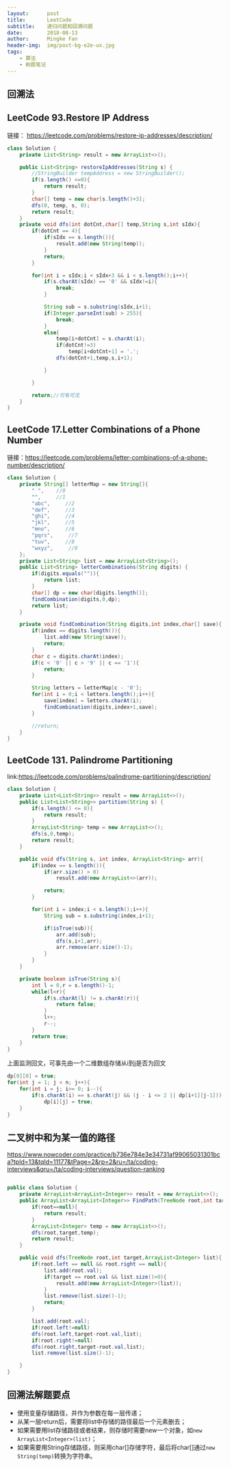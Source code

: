 ```yaml
---
layout:      post
title:       LeetCode
subtitle:    递归问题和回溯问题
date:        2018-08-13
author:      Mingke Fan
header-img:  img/post-bg-e2e-ux.jpg
tags:
    - 算法
    - 刷题笔记
---
```


## 回溯法

## LeetCode 93.Restore IP Address

链接： https://leetcode.com/problems/restore-ip-addresses/description/

```java
class Solution {
    private List<String> result = new ArrayList<>();

    public List<String> restoreIpAddresses(String s) {
        //StringBuilder tempAddress = new StringBuilder();
        if(s.length() <=0){
            return result;
        }
        char[] temp = new char[s.length()+3];
        dfs(0, temp, s, 0);
        return result;
    }
    private void dfs(int dotCnt,char[] temp,String s,int sIdx){
        if(dotCnt == 4){
            if(sIdx == s.length()){
                result.add(new String(temp));
            }
            return;
        }

        for(int i = sIdx;i < sIdx+3 && i < s.length();i++){
            if(s.charAt(sIdx) == '0' && sIdx!=i){
                break;
            }

            String sub = s.substring(sIdx,i+1);
            if(Integer.parseInt(sub) > 255){
                break;
            }
            else{
                temp[i+dotCnt] = s.charAt(i);
                if(dotCnt!=3)
                    temp[i+dotCnt+1] = '.';
                dfs(dotCnt+1,temp,s,i+1);

            }

        }

        return;//可有可无
    }
}
```

## LeetCode 17.Letter Combinations of a Phone Number

链接：https://leetcode.com/problems/letter-combinations-of-a-phone-number/description/

```java
class Solution {
    private String[] letterMap = new String[]{
        " ",    //0
        "",     //1
        "abc",     //2
        "def",     //3
        "ghi",     //4
        "jkl",     //5
        "mno",     //6
        "pqrs",     //7
        "tuv",     //8
        "wxyz",     //9
    };
    private List<String> list = new ArrayList<String>();
    public List<String> letterCombinations(String digits) {
        if(digits.equals("")){
            return list;
        }
        char[] dp = new char[digits.length()];
        findCombination(digits,0,dp);
        return list;
    }

    private void findCombination(String digits,int index,char[] save){
        if(index == digits.length()){
            list.add(new String(save));
            return;
        }
        char c = digits.charAt(index);
        if(c < '0' || c > '9' || c == '1'){
            return;
        }

        String letters = letterMap[c - '0'];
        for(int i = 0;i < letters.length();i++){
            save[index] = letters.charAt(i);
            findCombination(digits,index+1,save);
        }

        //return;
    }
}
```

## LeetCode 131. Palindrome Partitioning

link:https://leetcode.com/problems/palindrome-partitioning/description/

```java
class Solution {
    private List<List<String>> result = new ArrayList<>();
    public List<List<String>> partition(String s) {
        if(s.length() <= 0){
            return result;
        }
        ArrayList<String> temp = new ArrayList<>();
        dfs(s,0,temp);
        return result;
    }

    public void dfs(String s, int index, ArrayList<String> arr){
        if(index == s.length()){
            if(arr.size() > 0)
                result.add(new ArrayList<>(arr));

            return;
        }

        for(int i = index;i < s.length();i++){
            String sub = s.substring(index,i+1);

            if(isTrue(sub)){
                arr.add(sub);
                dfs(s,i+1,arr);
                arr.remove(arr.size()-1);
            }
        }
    }

    private boolean isTrue(String s){
        int l = 0,r = s.length()-1;
        while(l<r){
            if(s.charAt(l) != s.charAt(r)){
                return false;
            }
            l++;
            r--;
        }
        return true;
    }
}
```

上面监测回文，可事先由一个二维数组存储从i到j是否为回文

```java
dp[0][0] = true;
for(int j = 1; j < n; j++){
    for(int i = j; i>= 0; i--){
        if(s.charAt(i) == s.charAt(j) && (j - i <= 2 || dp[i+1][j-1]))
            dp[i][j] = true;
    }
}
```

## 二叉树中和为某一值的路径

https://www.nowcoder.com/practice/b736e784e3e34731af99065031301bca?tpId=13&tqId=11177&tPage=2&rp=2&ru=/ta/coding-interviews&qru=/ta/coding-interviews/question-ranking

```java

public class Solution {
    private ArrayList<ArrayList<Integer>> result = new ArrayList<>();
    public ArrayList<ArrayList<Integer>> FindPath(TreeNode root,int target) {
        if(root==null){
            return result;
        }
        ArrayList<Integer> temp = new ArrayList<>();
        dfs(root,target,temp);
        return result;
    }

    public void dfs(TreeNode root,int target,ArrayList<Integer> list){
        if(root.left == null && root.right == null){
            list.add(root.val);
            if(target == root.val && list.size()>0){
                result.add(new ArrayList<Integer>(list));
            }
            list.remove(list.size()-1);
            return;
        }

        list.add(root.val);
        if(root.left!=null)
        dfs(root.left,target-root.val,list);
        if(root.right!=null)
        dfs(root.right,target-root.val,list);
        list.remove(list.size()-1);

    }
}

```

## 回溯法解题要点

* 使用变量存储路径，并作为参数在每一层传递；
* 从某一层return后，需要将list中存储的路径最后一个元素删去；
* 如果需要用list存储路径或者结果，则存储时需要new一个对象，如`new ArrayList<Integer>(list)`；
* 如果需要用String存储路径，则采用char[]存储字符，最后将char[]通过`new String(temp)`转换为字符串。